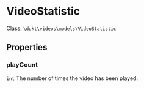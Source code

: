 # VideoStatistic

Class: `\dukt\videos\models\VideoStatistic`

## Properties

### playCount
`int` The number of times the video has been played.